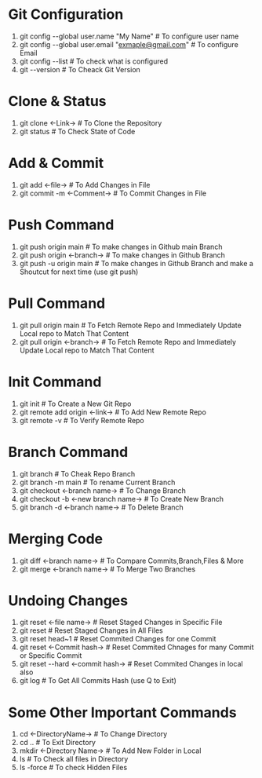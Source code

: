# Git Configuration 
1. git config --global user.name "My Name" # To configure user name 
2. git config --global user.email "exmaple@gmail.com" # To configure Email
3. git config --list # To check what is configured 
4. git --version # To Cheack Git Version 
# Clone & Status 
1. git clone <-Link-> # To Clone the Repository
2. git status # To Check State of Code

# Add & Commit 
1. git add <-file-> # To Add Changes in File
2. git commit -m <-Comment-> # To Commit Changes in File

# Push Command 
1. git push origin main # To make changes in Github main Branch
2. git push origin <-branch-> # To make changes in Github Branch 
2. git push -u origin main # To make changes in Github Branch and make a Shoutcut for next time (use git push)

# Pull Command 
1. git pull origin main # To Fetch Remote Repo and Immediately Update Local repo to Match That Content
2. git pull origin <-branch-> # To Fetch Remote Repo and Immediately Update Local repo to Match That Content

# Init Command 
1. git init # To Create a New Git Repo
2. git remote add origin <-link-> # To Add New Remote Repo
3. git remote -v # To Verify Remote Repo

# Branch Command 
1. git branch # To Cheak Repo Branch 
2. git branch -m main # To rename Current Branch
3. git checkout <-branch name-> # To Change Branch
4. git checkout -b <-new branch name-> # To Create New Branch
5. git branch -d <-branch name-> # To Delete Branch

# Merging Code 
1. git diff <-branch name-> # To Compare Commits,Branch,Files & More
2. git merge <-branch name-> # To Merge Two Branches

# Undoing Changes
1. git reset <-file name-> # Reset Staged Changes in Specific File
2. git reset # Reset Staged Changes in All Files
3. git reset head~1 # Reset Commited Changes for one Commit
4. git reset <-Commit hash-> # Reset Commited Chnages for many Commit or Specific Commit
5. git reset --hard <-commit hash-> # Reset Commited Changes in local also  
6. git log # To Get All Commits Hash (use Q to Exit)

# Some Other Important Commands 
1. cd <-DirectoryName-> # To Change Directory
3. cd .. # To Exit Directory
4. mkdir <-Directory Name-> # To Add New Folder in Local 
5. ls # To Check all files in Directory 
6. ls -force # To check Hidden Files
